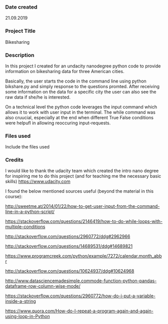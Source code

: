 ### Date created
21.09.2019

### Project Title
Bikesharing

### Description
In this project I created for an undacity nanodegree python code to provide information on bikesharing data for three American cities. 

Basically, the user starts the code in the command line using python bikshare.py and simply response to the questions promted. After receiving some information on the data for a specific city the user can also see the raw data if she/he is interested. 

On a technical level the python code leverages the input command which allows it to work with user input in the terminal. The while command was also cruucial, especially at the end when different True False conditions were helpufl in allowing reoccuring input-requests.

### Files used
Include the files used

### Credits
I would like to thank the udacity team which created the intro nano degree for inspiring me to do this project (and for teaching me the necessary basic skills) https://www.udacity.com

I found the below mentioned sources useful (beyond the material in this course):

http://sweetme.at/2014/01/22/how-to-get-user-input-from-the-command-line-in-a-python-script/

https://stackoverflow.com/questions/2146419/how-to-do-while-loops-with-multiple-conditions

http://stackoverflow.com/questions/2960772/ddg#2962966            

http://stackoverflow.com/questions/14689531/ddg#14689821

https://www.programcreek.com/python/example/7272/calendar.month_abbr 

http://stackoverflow.com/questions/10624937/ddg#10624968

http://www.datasciencemadesimple.commode-function-python-pandas-dataframe-row-column-wise-mode/

https://stackoverflow.com/questions/2960772/how-do-i-put-a-variable-inside-a-string

https://www.quora.com/How-do-I-repeat-a-program-again-and-again-using-loop-in-Python
